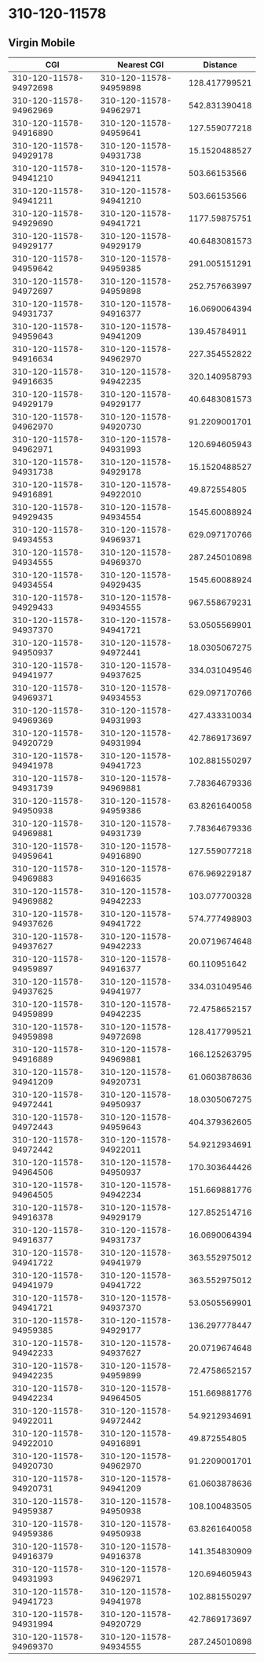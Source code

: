 # 310-120-11578
## Virgin Mobile


| CGI | Nearest CGI | Distance |
|-----|-------------|----------|
| 310-120-11578-94972698 | 310-120-11578-94959898 | 128.417799521 |
| 310-120-11578-94962969 | 310-120-11578-94962971 | 542.831390418 |
| 310-120-11578-94916890 | 310-120-11578-94959641 | 127.559077218 |
| 310-120-11578-94929178 | 310-120-11578-94931738 | 15.1520488527 |
| 310-120-11578-94941210 | 310-120-11578-94941211 | 503.66153566 |
| 310-120-11578-94941211 | 310-120-11578-94941210 | 503.66153566 |
| 310-120-11578-94929690 | 310-120-11578-94941721 | 1177.59875751 |
| 310-120-11578-94929177 | 310-120-11578-94929179 | 40.6483081573 |
| 310-120-11578-94959642 | 310-120-11578-94959385 | 291.005151291 |
| 310-120-11578-94972697 | 310-120-11578-94959898 | 252.757663997 |
| 310-120-11578-94931737 | 310-120-11578-94916377 | 16.0690064394 |
| 310-120-11578-94959643 | 310-120-11578-94941209 | 139.45784911 |
| 310-120-11578-94916634 | 310-120-11578-94962970 | 227.354552822 |
| 310-120-11578-94916635 | 310-120-11578-94942235 | 320.140958793 |
| 310-120-11578-94929179 | 310-120-11578-94929177 | 40.6483081573 |
| 310-120-11578-94962970 | 310-120-11578-94920730 | 91.2209001701 |
| 310-120-11578-94962971 | 310-120-11578-94931993 | 120.694605943 |
| 310-120-11578-94931738 | 310-120-11578-94929178 | 15.1520488527 |
| 310-120-11578-94916891 | 310-120-11578-94922010 | 49.872554805 |
| 310-120-11578-94929435 | 310-120-11578-94934554 | 1545.60088924 |
| 310-120-11578-94934553 | 310-120-11578-94969371 | 629.097170766 |
| 310-120-11578-94934555 | 310-120-11578-94969370 | 287.245010898 |
| 310-120-11578-94934554 | 310-120-11578-94929435 | 1545.60088924 |
| 310-120-11578-94929433 | 310-120-11578-94934555 | 967.558679231 |
| 310-120-11578-94937370 | 310-120-11578-94941721 | 53.0505569901 |
| 310-120-11578-94950937 | 310-120-11578-94972441 | 18.0305067275 |
| 310-120-11578-94941977 | 310-120-11578-94937625 | 334.031049546 |
| 310-120-11578-94969371 | 310-120-11578-94934553 | 629.097170766 |
| 310-120-11578-94969369 | 310-120-11578-94931993 | 427.433310034 |
| 310-120-11578-94920729 | 310-120-11578-94931994 | 42.7869173697 |
| 310-120-11578-94941978 | 310-120-11578-94941723 | 102.881550297 |
| 310-120-11578-94931739 | 310-120-11578-94969881 | 7.78364679336 |
| 310-120-11578-94950938 | 310-120-11578-94959386 | 63.8261640058 |
| 310-120-11578-94969881 | 310-120-11578-94931739 | 7.78364679336 |
| 310-120-11578-94959641 | 310-120-11578-94916890 | 127.559077218 |
| 310-120-11578-94969883 | 310-120-11578-94916635 | 676.969229187 |
| 310-120-11578-94969882 | 310-120-11578-94942233 | 103.077700328 |
| 310-120-11578-94937626 | 310-120-11578-94941722 | 574.777498903 |
| 310-120-11578-94937627 | 310-120-11578-94942233 | 20.0719674648 |
| 310-120-11578-94959897 | 310-120-11578-94916377 | 60.110951642 |
| 310-120-11578-94937625 | 310-120-11578-94941977 | 334.031049546 |
| 310-120-11578-94959899 | 310-120-11578-94942235 | 72.4758652157 |
| 310-120-11578-94959898 | 310-120-11578-94972698 | 128.417799521 |
| 310-120-11578-94916889 | 310-120-11578-94969881 | 166.125263795 |
| 310-120-11578-94941209 | 310-120-11578-94920731 | 61.0603878636 |
| 310-120-11578-94972441 | 310-120-11578-94950937 | 18.0305067275 |
| 310-120-11578-94972443 | 310-120-11578-94959643 | 404.379362605 |
| 310-120-11578-94972442 | 310-120-11578-94922011 | 54.9212934691 |
| 310-120-11578-94964506 | 310-120-11578-94950937 | 170.303644426 |
| 310-120-11578-94964505 | 310-120-11578-94942234 | 151.669881776 |
| 310-120-11578-94916378 | 310-120-11578-94929179 | 127.852514716 |
| 310-120-11578-94916377 | 310-120-11578-94931737 | 16.0690064394 |
| 310-120-11578-94941722 | 310-120-11578-94941979 | 363.552975012 |
| 310-120-11578-94941979 | 310-120-11578-94941722 | 363.552975012 |
| 310-120-11578-94941721 | 310-120-11578-94937370 | 53.0505569901 |
| 310-120-11578-94959385 | 310-120-11578-94929177 | 136.297778447 |
| 310-120-11578-94942233 | 310-120-11578-94937627 | 20.0719674648 |
| 310-120-11578-94942235 | 310-120-11578-94959899 | 72.4758652157 |
| 310-120-11578-94942234 | 310-120-11578-94964505 | 151.669881776 |
| 310-120-11578-94922011 | 310-120-11578-94972442 | 54.9212934691 |
| 310-120-11578-94922010 | 310-120-11578-94916891 | 49.872554805 |
| 310-120-11578-94920730 | 310-120-11578-94962970 | 91.2209001701 |
| 310-120-11578-94920731 | 310-120-11578-94941209 | 61.0603878636 |
| 310-120-11578-94959387 | 310-120-11578-94950938 | 108.100483505 |
| 310-120-11578-94959386 | 310-120-11578-94950938 | 63.8261640058 |
| 310-120-11578-94916379 | 310-120-11578-94916378 | 141.354830909 |
| 310-120-11578-94931993 | 310-120-11578-94962971 | 120.694605943 |
| 310-120-11578-94941723 | 310-120-11578-94941978 | 102.881550297 |
| 310-120-11578-94931994 | 310-120-11578-94920729 | 42.7869173697 |
| 310-120-11578-94969370 | 310-120-11578-94934555 | 287.245010898 |

